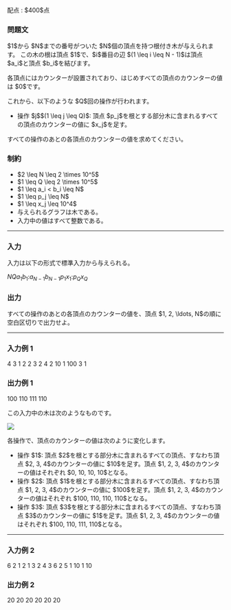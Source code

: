 
<div>

<span>

<span>

<p>
配点 : $400$点
</p>

<div>

<section>

### **問題文**

<p>
$1$から $N$までの番号がついた $N$個の頂点を持つ根付き木が与えられます。
この木の根は頂点 $1$で、$i$番目の辺 $(1 \leq i \leq N - 1)$は頂点 $a_i$と頂点 $b_i$を結びます。
</p>

<p>
各頂点にはカウンターが設置されており、はじめすべての頂点のカウンターの値は $0$です。
</p>

<p>
これから、以下のような $Q$回の操作が行われます。
</p>

<ul>

<li>
操作 $j$$(1 \leq j \leq Q)$: 頂点 $p_j$を根とする部分木に含まれるすべての頂点のカウンターの値に $x_j$を足す。
</li>

</ul>

<p>
すべての操作のあとの各頂点のカウンターの値を求めてください。
</p>

</section>

</div>

<div>

<section>

### **制約**

<ul>

<li>
$2 \leq N \leq 2 \times 10^5$
</li>

<li>
$1 \leq Q \leq 2 \times 10^5$
</li>

<li>
$1 \leq a_i < b_i \leq N$
</li>

<li>
$1 \leq p_j \leq N$
</li>

<li>
$1 \leq x_j \leq 10^4$
</li>

<li>
与えられるグラフは木である。
</li>

<li>
入力中の値はすべて整数である。
</li>

</ul>

</section>

</div>

---

<div>

<div>

<section>

### **入力**

<p>
入力は以下の形式で標準入力から与えられる。
</p>

<div>

$N$$Q$$a_1$$b_1$$:$$a_{N-1}$$b_{N-1}$$p_1$$x_1$$:$$p_Q$$x_Q$
</div>

</section>

</div>

<div>

<section>

### **出力**

<p>
すべての操作のあとの各頂点のカウンターの値を、頂点 $1, 2, \ldots, N$の順に空白区切りで出力せよ。
</p>

</section>

</div>

</div>

---

<div>

<section>

### **入力例 1**

<div>

4 3
1 2
2 3
2 4
2 10
1 100
3 1

</div>

</section>

</div>

<div>

<section>

### **出力例 1**

<div>

100 110 111 110

</div>

<p>
この入力中の木は次のようなものです。
</p>

<p>

<img src="https://img.atcoder.jp/ghi/c771b2231be06af79a9994cbe6867552.png">

</img>

</p>

<p>
各操作で、頂点のカウンターの値は次のように変化します。
</p>

<ul>

<li>
操作 $1$: 頂点 $2$を根とする部分木に含まれるすべての頂点、すなわち頂点 $2, 3, 4$のカウンターの値に $10$を足す。頂点 $1, 2, 3, 4$のカウンターの値はそれぞれ $0, 10, 10, 10$となる。
</li>

<li>
操作 $2$: 頂点 $1$を根とする部分木に含まれるすべての頂点、すなわち頂点 $1, 2, 3, 4$のカウンターの値に $100$を足す。頂点 $1, 2, 3, 4$のカウンターの値はそれぞれ $100, 110, 110, 110$となる。
</li>

<li>
操作 $3$: 頂点 $3$を根とする部分木に含まれるすべての頂点、すなわち頂点 $3$のカウンターの値に $1$を足す。頂点 $1, 2, 3, 4$のカウンターの値はそれぞれ $100, 110, 111, 110$となる。
</li>

</ul>

</section>

</div>

---

<div>

<section>

### **入力例 2**

<div>

6 2
1 2
1 3
2 4
3 6
2 5
1 10
1 10

</div>

</section>

</div>

<div>

<section>

### **出力例 2**

<div>

20 20 20 20 20 20

</div>

</section>

</div>

</span>

</span>

</div>
